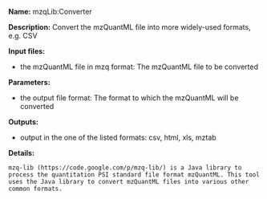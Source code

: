 **Name:** mzqLib:Converter

**Description:**
Convert the mzQuantML file into more widely-used formats, e.g. CSV

**Input files:**
* the mzQuantML file in mzq format: The mzQuantML file to be converted

**Parameters:**
* the output file format: The format to which the mzQuantML will be converted

**Outputs:**
* output in the one of the listed formats: csv, html, xls, mztab

**Details:**

	mzq-lib (https://code.google.com/p/mzq-lib/) is a Java library to process the quantitation PSI standard file format mzQuantML. This tool uses the Java library to convert mzQuantML files into various other common formats.
	
